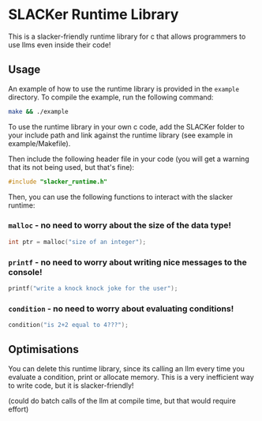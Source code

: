 # SLACKer Runtime Library

This is a slacker-friendly runtime library for c that allows programmers to use llms even inside their code!

## Usage

An example of how to use the runtime library is provided in the `example` directory. To compile the example, run the following command:
```bash
make && ./example
```

To use the runtime library in your own c code, add the SLACKer folder to your include path and link against the runtime library (see example in example/Makefile).

Then include the following header file in your code (you will get a warning that its not being used, but that's fine):
```c
#include "slacker_runtime.h"
```

Then, you can use the following functions to interact with the slacker runtime:

### `malloc` - no need to worry about the size of the data type!
```c
int ptr = malloc("size of an integer");
```

### `printf` - no need to worry about writing nice messages to the console!
```c
printf("write a knock knock joke for the user");
```

### `condition` - no need to worry about evaluating conditions!
```c
condition("is 2+2 equal to 4???");
```

## Optimisations
You can delete this runtime library, since its calling an llm every time you evaluate a condition, print or allocate memory. This is a very inefficient way to write code, but it is slacker-friendly!

(could do batch calls of the llm at compile time, but that would require effort)